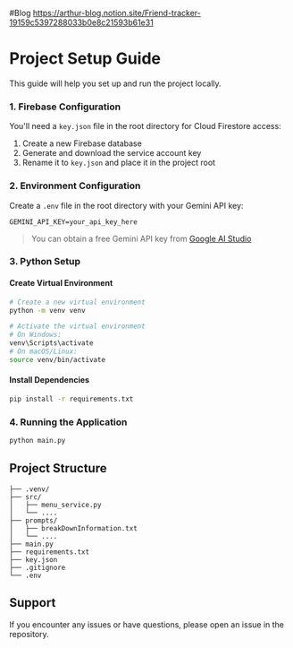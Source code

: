 #Blog
https://arthur-blog.notion.site/Friend-tracker-19159c5397288033b0e8c21593b61e31

# Project Setup Guide

This guide will help you set up and run the project locally.



### 1. Firebase Configuration
You'll need a `key.json` file in the root directory for Cloud Firestore access:
1. Create a new Firebase database
2. Generate and download the service account key
3. Rename it to `key.json` and place it in the project root

### 2. Environment Configuration
Create a `.env` file in the root directory with your Gemini API key:
```env
GEMINI_API_KEY=your_api_key_here
```
> You can obtain a free Gemini API key from [Google AI Studio](https://makersuite.google.com/app/apikey)

### 3. Python Setup

#### Create Virtual Environment
```bash
# Create a new virtual environment
python -m venv venv

# Activate the virtual environment
# On Windows:
venv\Scripts\activate
# On macOS/Linux:
source venv/bin/activate
```

#### Install Dependencies
```bash
pip install -r requirements.txt
```

### 4. Running the Application
```bash
python main.py
```

## Project Structure
```
├── .venv/
├── src/
│   ├── menu_service.py
│   └── ....
├── prompts/
│   ├── breakDownInformation.txt
│   └── ....
├── main.py
├── requirements.txt
├── key.json
├── .gitignore
└── .env
```

## Support
If you encounter any issues or have questions, please open an issue in the repository.